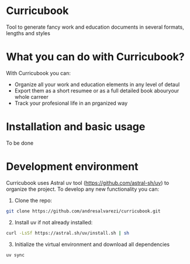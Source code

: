 # Curricubook
Tool to generate fancy work and education documents in several formats, lengths and styles

# What you can do with Curricubook?

With Curricubook you can:
* Organize all your work and education elements in any level of detaul
* Export them as a short resumee or as a full detailed book abouryour whole carreer
* Track your profesional life in an prganized way

# Installation and basic usage

To be done

# Development environment

Curricubook uses Astral uv tool (https://github.com/astral-sh/uv) to organize the project. To develop any new functionality you can:

1) Clone the repo:
```bash
git clone https://github.com/andresalvarezi/curricubook.git
```

2) Install uv if not already installed:
```bash
curl -LsSf https://astral.sh/uv/install.sh | sh
```

3) Initialize the virtual environment and download all dependencies
```bash
uv sync
```
